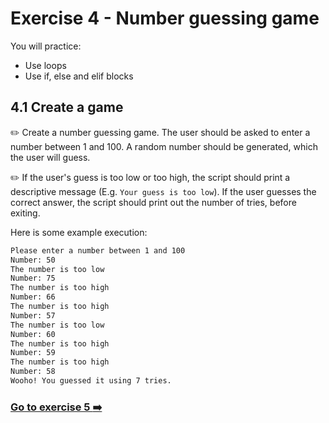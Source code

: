 <!-- TODO: Move after exercise 5? This one is far more complex and less useful for everyday use -->

# Exercise 4 - Number guessing game

You will practice:

- Use loops
- Use if, else and elif blocks

## 4.1 Create a game

:pencil2: Create a number guessing game. The user should be asked to enter a number between 1 and 100. A random number should be generated, which the user will guess.

:pencil2: If the user's guess is too low or too high, the script should print a descriptive message (E.g. `Your guess is too low`). If the user guesses the correct answer, the script should print out the number of tries, before exiting. 

Here is some example execution:

```bash
Please enter a number between 1 and 100
Number: 50
The number is too low
Number: 75
The number is too high
Number: 66
The number is too high
Number: 57
The number is too low
Number: 60
The number is too high
Number: 59
The number is too high
Number: 58
Wooho! You guessed it using 7 tries.
```

### [Go to exercise 5 :arrow_right:](./exercise-5.md)
